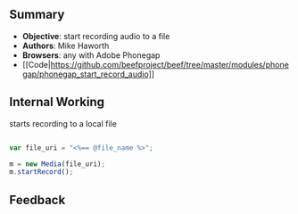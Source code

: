 ## Summary
* **Objective**: start recording audio to a file
* **Authors**: Mike Haworth
* **Browsers**: any with Adobe Phonegap
* [[Code|https://github.com/beefproject/beef/tree/master/modules/phonegap/phonegap_start_record_audio]]

## Internal Working

starts recording to a local file

```js

var file_uri = "<%== @file_name %>";

m = new Media(file_uri);
m.startRecord();
```

## Feedback